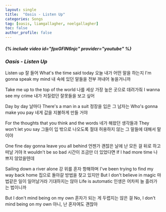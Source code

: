 ```yaml
---
layout: single
title:  "Oasis - Listen Up"
categories: Songs
tag: [oasis, liamgallagher, noelgallagher]
toc: false
author_profile: false
---
```


##### {% include video id="fpxGFlN6njc" provider="youtube" %}

### *Oasis - Listen Up*

Listen up
잘 들어
What's the time said today
오늘 내가 어떤 말을 하는지
I'm gonna speak my mind
내 속에 있던 말들을 전부 꺼내어 놓을거니까

Take me up to the top of the world
나를 세상 가장 높은 곳으로 데려가줘
I wanna see my crime
내가 저질렀던 잘못들을 보고 싶어

Day by day
날마다
There's a man in a suit
정장을 입은 그 남자는
Who's gonna make you pay
네게 값을 지불하게 만들 거야

For the thoughts that you think and the words
네가 해왔던 생각들과
They won't let you say
그들이 입 밖으로 나오도록 절대 허용하지 않는 그 말들에 대해서 말이야

One fine day gonna leave you all behind
언젠가 괜찮은 날에 난 모든 걸 뒤로 하고 떠날 거야
It wouldn't be so bad
시간이 조금만 더 있었다면
If I had more time
나쁘지 않았을텐데

Sailing down a river alone
강 위를 혼자 항해하며
I've been trying to find my way back home
집으로 돌아갈 방법을 찾고 있지만
But I don't believe in magic
마법같은 일이 일어날거라 기대하지는 않아
Life is automatic
인생은 어차피 늘 흘러가는 법이니까

But I don't mind being on my own
혼자가 되는 게 두렵지는 않은 걸
No, I don't mind being on my own
아니, 난 혼자여도 괜찮아
